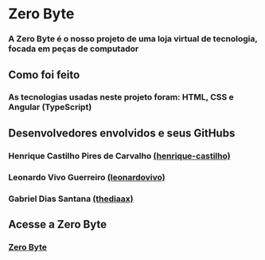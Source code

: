 # Zero Byte

### A Zero Byte é o nosso projeto de uma loja virtual de tecnologia, focada em peças de computador


## Como foi feito

### As tecnologias usadas neste projeto foram: HTML, CSS e Angular (TypeScript)


## Desenvolvedores envolvidos e seus GitHubs

### Henrique Castilho Pires de Carvalho [(henrique-castilho)](https://github.com/henrique-castilho)

### Leonardo Vivo Guerreiro [(leonardovivo)](https://github.com/leonardovivo)

### Gabriel Dias Santana [(thediaax)](https://github.com/thediaax)


## Acesse a Zero Byte

### [Zero Byte](https://henrique-castilho.github.io/Projeto_Loja/)
